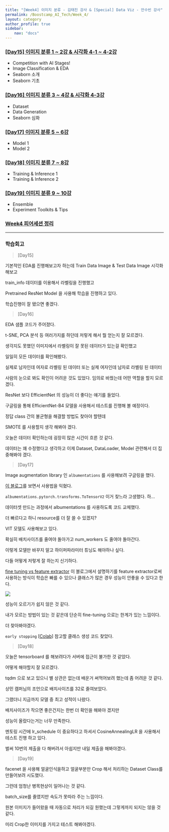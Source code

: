 ```yaml
---
title: "[Week4] 이미지 분류 - 김태진 강사 & [Special] Data Viz - 안수빈 강사"
permalink: /Boostcamp_AI_Tech/Week_4/
layout: category
author_profile: true
sidebar:
    nav: "docs"
---
```


### [[Day15] 이미지 분류 1 ~ 2강 & 시각화 4-1 ~ 4-2강](https://raki-1203.github.io/boostcamp_ai_tech/week_4/day_15/README/)

- Competition with AI Stages!
- Image Classification & EDA
- Seaborn 소개
- Seaborn 기초

### [[Day16] 이미지 분류 3 ~ 4강 & 시각화 4-3강](https://raki-1203.github.io/boostcamp_ai_tech/week_4/day_16/README/)

- Dataset
- Data Generation
- Seaborn 심화

### [[Day17] 이미지 분류 5 ~ 6강](https://raki-1203.github.io/boostcamp_ai_tech/week_4/day_17/README/)

- Model 1
- Model 2

### [[Day18] 이미지 분류 7 ~ 8강](https://raki-1203.github.io/boostcamp_ai_tech/week_4/day_18/README/)

- Training & Inference 1
- Training & Inference 2

### [[Day19] 이미지 분류 9 ~ 10강](https://raki-1203.github.io/boostcamp_ai_tech/week_4/day_19/README/)

- Ensemble
- Experiment Toolkits & Tips

### [Week4 피어세션 정리](https://github.com/raki-1203/Boostcamp_2st_Hot6/tree/main/Meetup-log/week4)

---
### 학습회고

> [Day15]

기본적인 EDA를 진행해보고자 하는데 Train Data Image & Test Data Image 시각화 해보고

train_info 데이터를 이용해서 라벨링을 진행했고

Pretrained ResNet Model 을 사용해 학습을 진행하고 있다.

학습진행이 잘 됐으면 좋겠다.

> [Day16]

EDA 샘플 코드가 주어졌다.

t-SNE, PCA 분석 등 여러가지를 하던데 저렇게 해서 뭘 얻는지 잘 모르겠다.

생각지도 못했던 이미지에서 라벨링이 잘 못된 데이터가 있는걸 확인했고

일일히 모든 데이터를 확인해봤다.

실제로 남자인데 여자로 라벨링 된 데이터 또는 실제 여자인데 남자로 라벨링 된 데이터

사람의 눈으로 봐도 확인이 어려운 것도 있었다. 임의로 바꿨는데 어떤 역할을 할지 모르겠다.

ResNet 보다 EfficientNet 의 성능이 더 좋다는 얘기를 들었다.

구글링을 통해 EfficientNet-B4 모델을 사용해서 테스트를 진행해 볼 예정이다.

정답 class 간의 불균형을 해결할 방법도 찾아야 할텐데

SMOTE 를 사용할지 생각 해봐야 겠다.

오늘은 데이터 확인하는데 굉장히 많은 시간이 흐른 것 같다.

데이터는 꽤 수정했다고 생각하고 이제 Dataset, DataLoader, Model 관련해서 더 집중해봐야 겠다.

> [Day17]

Image augmentation library 인 `albumentations` 를 사용해보려 구글링을 했다.

[이 블로그](https://hoya012.github.io/blog/albumentation_tutorial/)를 보면서 사용법을 익혔다.

`albumentations.pytorch.transforms.ToTensorV2` 이거 찾느라 고생했다. 하...

데이터셋 만드는 과정에서 albumentations 를 사용하도록 코드 교체했다.

더 빠르다고 하니 resource를 더 잘 쓸 수 있겠지?

VIT 모델도 사용해보고 있다.

확실히 배치사이즈를 줄여야 돌아가고 num_workers 도 줄여야 돌아간다.

이렇게 모델만 바꾸지 말고 하이퍼파라미터 튜닝도 해야하나 싶다.

다들 어떻게 저렇게 잘 하는지 신기하다.

[fine tuning vs feature extractor](https://ndb796.tistory.com/552) 이 블로그에서 설명하기를 feature extractor로써 사용하는 방식이 학습은 빠를 수 있으나 클래스가 많은 경우 성능이 안좋을 수 있다고 한다.

![]({{site.url}}/assets/images/2021-08-25-21-57-23.png)

성능이 오르기가 쉽지 않은 것 같다.

내가 모르는 방법이 있는 것 같은데 단순히 fine-tuning 으로는 한계가 있는 느낌이다.

더 찾아봐야겠다.

`early stopping` [[Colab](https://colab.research.google.com/github/sanchit2843/MLBasics/blob/master/IntelClassificationKaggle/Pytorch%20transfer%20learning%20tutorial%20%5B93%25acc%5D.ipynb#scrollTo=6bOxW-Epbi4E)] 참고할 클래스 생성 코드 찾았다.

> [Day18]

오늘은 tensorboard 를 해보려다가 서버에 접근이 불가한 것 같았다.

어떻게 해야할지 잘 모르겠다.

tqdm 으로 보고 있으니 별 상관은 없는데 배운거 써먹어보려 했는데 좀 어려운 것 같다.

상민 캠퍼님의 조언으로 배치사이즈를 32로 줄여보았다.

그랬더니 지금까지 모델 중 최고 성적이 나왔다.

배치사이즈가 작으면 좋은건지는 한번 더 확인을 해봐야 겠지만

성능이 올랐다는거는 너무 만족한다.

멘토링 시간에 lr_schedule 이 중요하다고 하셔서 CosineAnnealingLR 을 사용해서 테스트 진행 하고 있다.

벌써 10번의 제출을 다 해버려서 아쉽지만 내일 제출을 해봐야겠다.

> [Day19]

facenet 을 사용해 얼굴인식을하고 얼굴부분만 Crop 해서 처리하는 Dataset Class를 만들어보려 시도했다.

그런데 엄청난 병목현상이 일어나는 것 같다.

batch_size를 줄였지만 속도가 못따라 주는 느낌이다.

원본 이미지가 들어왔을 때 자동으로 처리가 되길 원했는데 그렇게까지 되지는 않을 것 같다.

미리 Crop한 이미지를 가지고 테스트 해봐야겠다.